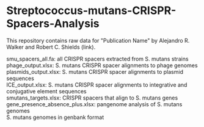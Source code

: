 # Streptococcus-mutans-CRISPR-Spacers-Analysis

This repository contains raw data for "Publication Name" by Alejandro R. Walker and Robert C. Shields (link).

smu_spacers_all.fa: all CRISPR spacers extracted from S. mutans strains\
phage_output.xlsx: S. mutans CRISPR spacer alignments to phage genomes\
plasmids_output.xlsx: S. mutans CRISPR spacer alignments to plasmid sequences\
ICE_output.xlsx: S. mutans CRISPR spacer alignments to integrative and conjugative element sequences\
smutans_targets.xlsx: CRISPR spacers that align to S. mutans genes\
gene_presence_absence_plus.xlsx: pangenome analysis of S. mutans genomes\
S. mutans genomes in genbank format
